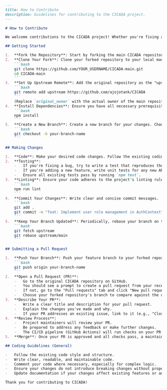 
```markdown
---
title: How to Contribute
description: Guidelines for contributing to the CICADA project.
---

# How to Contribute

We welcome contributions to the CICADA project! Whether you're fixing a bug, adding a new feature, or improving documentation, your help is appreciated.

## Getting Started

1.  **Fork the Repository**: Start by forking the main CICADA repository to your own GitHub account.
2.  **Clone Your Fork**: Clone your forked repository to your local machine.
    ```bash
    git clone https://github.com/YOUR_USERNAME/CICADA-main.git
    cd CICADA-main
    ```
3.  **Set Up Upstream Remote**: Add the original repository as the "upstream" remote.
    ```bash
    git remote add upstream https://github.com/ajojotank/CICADA
    ```
    (Replace `original_owner` with the actual owner of the main repository).
4.  **Install Dependencies**: Ensure you have all necessary prerequisites installed (Node.js, etc.) and then run:
    ```bash
    npm install
    ```
5.  **Create a New Branch**: Create a new branch for your changes. Choose a descriptive name (e.g., `feat/add-user-roles`, `fix/login-button-bug`).
    ```bash
    git checkout -b your-branch-name
    ```

## Making Changes

1.  **Code**: Make your desired code changes. Follow the existing coding style and conventions.
2.  **Testing**:
    -   If you're fixing a bug, try to write a test that reproduces the bug before fixing it.
    -   If you're adding a new feature, write unit tests for any new API service logic.
    -   Ensure all existing tests pass by running `npm test`.
3.  **Linting**: Ensure your code adheres to the project's linting rules. You can run the linter with:
    ```bash
    npm run lint
    ```
4.  **Commit Your Changes**: Write clear and concise commit messages.
    ```bash
    git add .
    git commit -m "feat: Implement user role management in AuthContext"
    ```
5.  **Keep Your Branch Updated**: Periodically, rebase your branch on the latest changes from the upstream `main` branch to avoid merge conflicts.
    ```bash
    git fetch upstream
    git rebase upstream/main
    ```

## Submitting a Pull Request

1.  **Push Your Branch**: Push your feature branch to your forked repository on GitHub.
    ```bash
    git push origin your-branch-name
    ```
2.  **Open a Pull Request (PR)**:
    -   Go to the original CICADA repository on GitHub.
    -   You should see a prompt to create a pull request from your recently pushed branch.
    -   If not, go to the "Pull requests" tab and click "New pull request".
    -   Choose your forked repository's branch to compare against the original repository's `main` branch.
3.  **Describe Your PR**:
    -   Write a clear title and description for your pull request.
    -   Explain the changes you've made and why.
    -   If your PR addresses an existing issue, link to it (e.g., "Closes #123").
4.  **Review Process**:
    -   Project maintainers will review your PR.
    -   Be prepared to address any feedback or make further changes.
    -   The CI/CD pipeline (GitHub Actions) will run checks on your PR. Ensure these pass.
5.  **Merge**: Once your PR is approved and all checks pass, a maintainer will merge it into the `main` branch.

## Coding Guidelines (General)

-   Follow the existing code style and structure.
-   Write clear, readable, and maintainable code.
-   Comment your code where necessary, especially for complex logic.
-   Ensure your changes do not introduce breaking changes without proper discussion.
-   Update documentation if your changes affect existing features or add new ones.

Thank you for contributing to CICADA!
```
